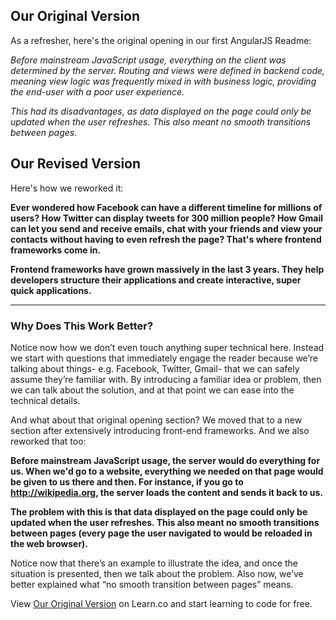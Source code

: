 ## Our Original Version

As a refresher, here's the original opening in our first AngularJS Readme:

*Before mainstream JavaScript usage, everything on the client was determined by the server. Routing and views were defined in backend code, meaning view logic was frequently mixed in with business logic, providing the end-user with a poor user experience.*

*This had its disadvantages, as data displayed on the page could only be updated when the user refreshes. This also meant no smooth transitions between pages.*

## Our Revised Version

Here's how we reworked it: 

**Ever wondered how Facebook can have a different timeline for millions of users? How Twitter can display tweets for 300 million people? How Gmail can let you send and receive emails, chat with your friends and view your contacts without having to even refresh the page? That's where frontend frameworks come in.**

**Frontend frameworks have grown massively in the last 3 years. They help developers structure their applications and create interactive, super quick applications.**

---

### Why Does This Work Better? 

Notice now how we don’t even touch anything super technical here. Instead we start with questions that immediately engage the reader because we’re talking about things- e.g. Facebook, Twitter, Gmail- that we can safely assume they’re familiar with. By introducing a familiar idea or problem, then we can talk about the solution, and at that point we can ease into the technical details. 

And what about that original opening section? We moved that to a new section after extensively introducing front-end frameworks. And we also reworked that too: 

**Before mainstream JavaScript usage, the server would do everything for us. When we'd go to a website, everything we needed on that page would be given to us there and then. For instance, if you go to http://wikipedia.org, the server loads the content and sends it back to us.**

**The problem with this is that data displayed on the page could only be updated when the user refreshes. This also meant no smooth transitions between pages (every page the user navigated to would be reloaded in the web browser).**

Notice now that there’s an example to illustrate the idea, and once the situation is presented, then we talk about the problem. Also now, we’ve better explained what “no smooth transition between pages” means. 

<p data-visibility='hidden'>View <a href='https://learn.co/lessons/example-improving-our-not-so-great-beginning' title='Our Original Version'>Our Original Version</a> on Learn.co and start learning to code for free.</p>
